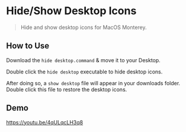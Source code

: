# Hide/Show Desktop Icons
> Hide and show desktop icons for MacOS Monterey.
## How to Use
Download the `hide desktop.command` & move it to your Desktop.

Double click the `hide desktop` executable to hide desktop icons.

After doing so, a `show desktop` file will appear in your downloads folder. Double click this file to restore the desktop icons.

## Demo
https://youtu.be/4qULqcLH3q8
